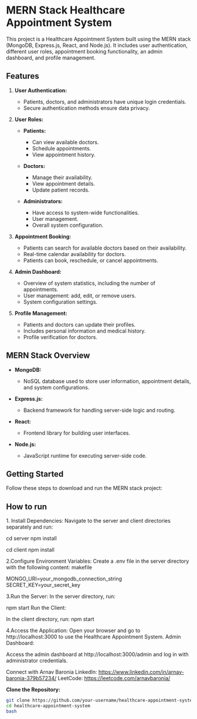 # MERN Stack Healthcare Appointment System

This project is a Healthcare Appointment System built using the MERN stack (MongoDB, Express.js, React, and Node.js). It includes user authentication, different user roles, appointment booking functionality, an admin dashboard, and profile management.

## Features

1. **User Authentication:**
   - Patients, doctors, and administrators have unique login credentials.
   - Secure authentication methods ensure data privacy.

2. **User Roles:**
   - **Patients:**
     - Can view available doctors.
     - Schedule appointments.
     - View appointment history.

   - **Doctors:**
     - Manage their availability.
     - View appointment details.
     - Update patient records.

   - **Administrators:**
     - Have access to system-wide functionalities.
     - User management.
     - Overall system configuration.

3. **Appointment Booking:**
   - Patients can search for available doctors based on their availability.
   - Real-time calendar availability for doctors.
   - Patients can book, reschedule, or cancel appointments.

4. **Admin Dashboard:**
   - Overview of system statistics, including the number of appointments.
   - User management: add, edit, or remove users.
   - System configuration settings.

5. **Profile Management:**
   - Patients and doctors can update their profiles.
   - Includes personal information and medical history.
   - Profile verification for doctors.

## MERN Stack Overview

- **MongoDB:**
  - NoSQL database used to store user information, appointment details, and system configurations.

- **Express.js:**
  - Backend framework for handling server-side logic and routing.

- **React:**
  - Frontend library for building user interfaces.

- **Node.js:**
  - JavaScript runtime for executing server-side code.

## Getting Started

Follow these steps to download and run the MERN stack project:

## How to run 
1\. Install Dependencies: Navigate to the server and client directories
separately and run:

cd server npm install

cd client npm install

2.Configure Environment Variables: Create a .env file in the server
directory with the following content: makefile

MONGO_URI=your_mongodb_connection_string SECRET_KEY=your_secret_key

3.Run the Server: In the server directory, run:

npm start Run the Client:

In the client directory, run: npm start

4.Access the Application: Open your browser and go to
http://localhost:3000 to use the Healthcare Appointment System. Admin
Dashboard:

Access the admin dashboard at http://localhost:3000/admin and log in
with administrator credentials.

Connect with Arnav Baronia LinkedIn:
https://www.linkedin.com/in/arnav-baronia-379b57234/ LeetCode:
https://leetcode.com/arnavbaronia/

**Clone the Repository:**
   ```bash
   git clone https://github.com/your-username/healthcare-appointment-system.git
   cd healthcare-appointment-system
   bash

